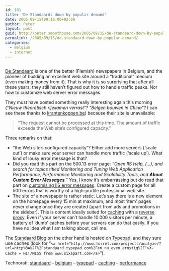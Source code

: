 ```yaml
---
id: 181
title: 'De Standaard: down by popular demand'
date: 2005-09-15T09:16:00+02:00
author: Peter
layout: post
guid: http://peter.smoothouse.com/2005/09/15/de-standaard-down-by-popular-demand/
permalink: /2005/09/15/de-standaard-down-by-popular-demand/
categories:
  - Belgium
  - internet
---
```

[<img src="http://blog.forret.com/blog/uploaded_images/standaard_ol-712592.gif" border="0" alt="" />](http://blog.forret.com/blog/uploaded_images/standaard_ol-715507.gif)

[De Standaard](http://www.standaard.be) is one of the better (Flemish) newspapers in Belgium, and the pioneer of building an excellent web site around a &#8220;traditional&#8221; medium (even making money from it). That is why it is so surprising that after all these years, they still haven&#8217;t figured out how to handle traffic peaks. Nor how to customize web server error messages.

They must have posted something really interesting again this morning (&#8220;_Nieuw theoretisch rijexamen verrast_&#8220;? &#8220;_Belgen bouwen in China_&#8220;? I can see these thanks to [krantenkoppen.be](http://www.krantenkoppen.be)) because their site is unavailable:

> &#8220;The request cannot be processed at this time. The amount of traffic exceeds the Web site&#8217;s configured capacity.&#8221;

Three remarks on that:

  * &#8220;the Web site&#8217;s configured capacity&#8221;? Either add more servers (&#8216;scale out&#8217;) or make sure your server can handle more traffic (&#8216;scale up&#8217;). What kind of lousy error message is that? 
  * Did you read this part on the 500.13 error page: _&#8220;Open IIS Help, (&#8230;), and search for topics titled Monitoring and Tuning Web Application Performance, Performance Monitoring and Scalability Tools, and **About Custom Error Messages**.&#8221;_ Yes, I know it&#8217;s embarrassing but do read that part on [customising IIS error messages](http://msdn.microsoft.com/library/default.asp?url=/library/en-us/iissdk/html/ee7a8c53-f9bc-4cd4-b954-e32066105cf1.asp). Create a custom page for all 500 errors that is worthy of a high-profile professional web site. 
  * The site of a newspaper is rather static. Let&#8217;s say there is a new element on the homepage every 15 min at maximum, and most &#8216;item&#8217; pages never change once they are created (apart from ads and promotions in the sidebar). This is content ideally suited for [caching](http://en.wikipedia.org/wiki/Proxy_server) with a [reverse proxy](http://en.wikipedia.org/wiki/Proxy_server#Reverse_proxies). Even if your server can&#8217;t handle 10.000 visitors per minute, a battery of &#8216;dumb&#8217; caches before your servers can do that easily. If you have no idea what I am talking about, call me.

The [Standaard Blog](http://standaard.typepad.com/en_nu_even_ernstig/) on the other hand is hosted on [Typepad](http://www.typepad.com), and they sure use caches (look for &#8220;`<a href="http://www.forret.com/projects/analyze/?url=http%3A%2F%2Fstandaard.typepad.com%2Fen_nu_even_ernstig%2F">X-Cache = HIT/MISS from www.sixapart.com</a>`&#8220;).

Technorati: <a href="http://technorati.com/tag/standaard" rel="tag">standaard</a> &#8211; <a href="http://technorati.com/tag/belgium" rel="tag">belgium</a> &#8211; <a href="http://technorati.com/tag/typepad" rel="tag">typepad</a> &#8211; <a href="http://technorati.com/tag/caching" rel="tag">caching</a> &#8211; <a href="http://technorati.com/tag/performance" rel="tag">performance</a>